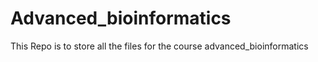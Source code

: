 # Advanced_bioinformatics
This Repo is to store all the files for the course advanced_bioinformatics
